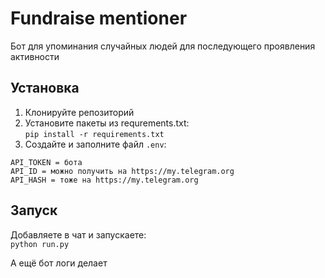 # Fundraise mentioner
 Бот для упоминания случайных людей для последующего проявления активности

## Установка
1. Клонируйте репозиторий
2. Установите пакеты из requrements.txt:  
``
pip install -r requirements.txt
``
3. Создайте и заполните файл ``.env``:  
```
API_TOKEN = бота
API_ID = можно получить на https://my.telegram.org
API_HASH = тоже на https://my.telegram.org
```
## Запуск

Добавляете в чат и запускаете:  
``python run.py``  
  
А ещё бот логи делает